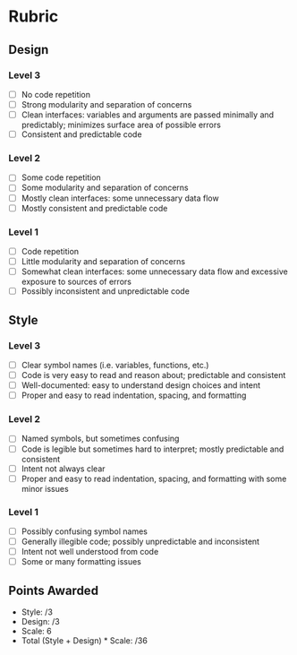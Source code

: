 # Rubric

## Design

### Level 3
- [ ] No code repetition
- [ ] Strong modularity and separation of concerns
- [ ] Clean interfaces: variables and arguments are passed minimally and predictably; minimizes surface area of possible errors
- [ ] Consistent and predictable code

### Level 2
- [ ] Some code repetition
- [ ] Some modularity and separation of concerns
- [ ] Mostly clean interfaces: some unnecessary data flow
- [ ] Mostly consistent and predictable code

### Level 1
- [ ] Code repetition
- [ ] Little modularity and separation of concerns
- [ ] Somewhat clean interfaces: some unnecessary data flow and excessive exposure to sources of errors
- [ ] Possibly inconsistent and unpredictable code

## Style

### Level 3
- [ ] Clear symbol names (i.e. variables, functions, etc.)
- [ ] Code is very easy to read and reason about; predictable and consistent
- [ ] Well-documented: easy to understand design choices and intent
- [ ] Proper and easy to read indentation, spacing, and formatting

### Level 2
- [ ] Named symbols, but sometimes confusing
- [ ] Code is legible but sometimes hard to interpret; mostly predictable and consistent
- [ ] Intent not always clear
- [ ] Proper and easy to read indentation, spacing, and formatting with some minor issues

### Level 1
- [ ] Possibly confusing symbol names
- [ ] Generally illegible code; possibly unpredictable and inconsistent
- [ ] Intent not well understood from code
- [ ] Some or many formatting issues

## Points Awarded
 - Style: /3
 - Design: /3
 - Scale: 6
 - Total (Style + Design) * Scale: /36
